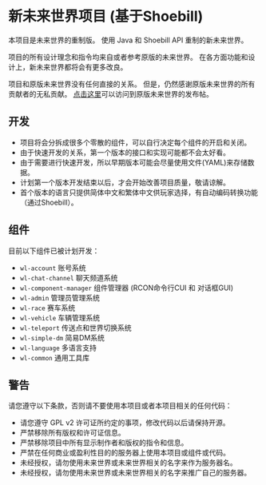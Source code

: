 新未来世界项目 (基于Shoebill)
=================
本项目是未来世界的重制版。
使用 Java 和 Shoebill API 重制的新未来世界。

项目的所有设计理念和指令均来自或者参考原版的未来世界。
在各方面功能和设计上，新未来世界都将会有更多改良。

项目和原版未来世界没有任何直接的关系。
但是，仍然感谢原版未来世界的所有贡献者的无私贡献。
[点击这里](http://www.gtabbs.com/read-gta-tid-2593634.html)可以访问到原版未来世界的发布帖。

开发
-----------------
* 项目将会分拆成很多个零散的组件，可以自行决定每个组件的开启和关闭。
* 由于快速开发的关系，第一个版本的接口和实现可能都不会太好看。
* 由于需要进行快速开发，所以早期版本可能会尽量使用文件(YAML)来存储数据。
* 计划第一个版本开发结束以后，才会开始改善项目质量，敬请谅解。
* 首个版本的语言只提供简体中文和繁体中文供玩家选择，有自动编码转换功能（通过Shoebill）。

组件
-----------------
目前以下组件已被计划开发：
* `wl-account` 账号系统
* `wl-chat-channel` 聊天频道系统
* `wl-component-manager` 组件管理器 (RCON命令行CUI 和 对话框GUI)
* `wl-admin` 管理员管理系统
* `wl-race` 赛车系统
* `wl-vehicle` 车辆管理系统
* `wl-teleport` 传送点和世界切换系统
* `wl-simple-dm` 简易DM系统
* `wl-language` 多语言支持
* `wl-common` 通用工具库

警告
-----------------
请您遵守以下条款，否则请不要使用本项目或者本项目相关的任何代码：
* 请您遵守 GPL v2 许可证所约定的事项，修改代码以后请保持开源。
* 严禁移除所有版权和许可证信息。
* 严禁移除项目中所有显示制作者和版权的指令和信息。
* 严禁在任何商业或盈利性目的的服务器上使用本项目或组件或代码。
* 未经授权，请勿使用未来世界或未来世界相关的名字来作为服务器名。
* 未经授权，请勿使用未来世界或未来世界相关的名字来推广自己的服务器。
